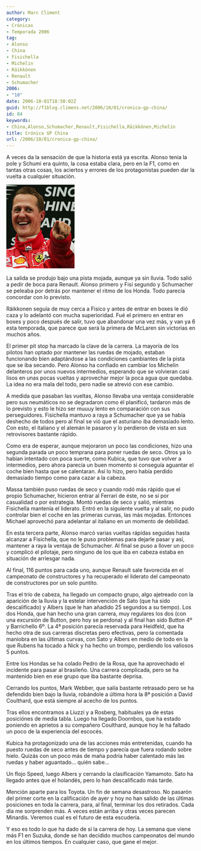 ```yaml
---
author: Marc Climent
category:
- Crónicas
- Temporada 2006
tag:
- Alonso
- China
- Fisichella
- Michelin
- Räikkönen
- Renault
- Schumacher
2006:
- "10"
date: 2006-10-01T18:50:02Z
guid: http://f1blog.climens.net/2006/10/01/cronica-gp-china/
id: 84
keywords:
- China,Alonso,Schumacher,Renault,Fisichella,Räikkönen,Michelin
title: Crónica GP China
url: /2006/10/01/cronica-gp-china/
---
```


A veces da la sensación de que la historia está ya escrita. Alonso tenía la pole y Schumi era quinto, la cosa estaba clara, pero en la F1, como en tantas otras cosas, los aciertos y errores de los protagonistas pueden dar la vuelta a cualquier situación.

![Schumi...](/files/2006/10/1159697125.jpg)

La salida se produjo bajo una pista mojada, aunque ya sin lluvia. Todo salió a pedir de boca para Renault. Alonso primero y Fisi segundo y Schumacher se peleaba por detrás por mantener el ritmo de los Honda. Todo parecía concordar con lo previsto.

Räikkonen seguía de muy cerca a Fisico y antes de entrar en boxes le dió caza y lo adelantó con mucha superioridad. Fué el primero en entrar en boxes y poco después de salir, tuvo que abandonar una vez más, y van ya 6 esta temporada, que parece que será la primera de McLaren sin victorias en muchos años.

El primer pit stop ha marcado la clave de la carrera. La mayoría de los pilotos han optado por mantener las ruedas de mojado, estaban funcionando bien adaptándose a las condiciones cambiantes de la pista que se iba secando. Pero Alonso ha confiado en cambiar los Michelin delanteros por unos nuevos intermedios, esperando que se volvieran casi lisos en unas pocas vueltas y aprovechar mejor la poca agua que quedaba. La idea no era mala del todo, pero nadie se atrevió con ese cambio.

A medida que pasaban las vueltas, Alonso llevaba una ventaja considerable pero sus neumáticos no se degradaron como él planificó, tardaron más de lo previsto y esto le hizo ser muuuy lento en comparación con sus perseguidores. Fisichella mantuvo a raya a Schumacher que ya se había deshecho de todos pero al final se vió que el asturiano iba demasiado lento. Con esto, el italiano y el alemán le pasaron y lo perdieron de vista en sus retrovisores bastante rápido.

Como era de esperar, aunque mejoraron un poco las condiciones, hizo una segunda parada un poco temprana para poner ruedas de seco. Otros ya lo habian intentado con poca suerte, como Kubica, que tuvo que volver a intermedios, pero ahora parecía un buen momento si conseguía aguantar el coche bien hasta que se calentaran. Así lo hizo, pero había perdido demasiado tiempo como para cazar a la cabeza.

Massa también puso ruedas de seco y cuando rodó más rápido que el propio Schumacher, hicieron entrar al Ferrari de éste, no se si por casualidad o por estrategia. Montó ruedas de seco y salió, mientras Fisichella mantenía el liderato. Entró en la siguiente vuelta y al salir, no pudo controlar bien el coche en las primeras curvas, las más mojadas. Entonces Michael aprovechó para adelantar al italiano en un momento de debilidad.

En esta tercera parte, Alonso marcó varias vueltas rápidas seguidas hasta alcanzar a Fisichella, que no le puso problemas para dejarle pasar y así, mantener a raya la ventaja de Schumacher. Al final se puso a llover un poco y complicó el pilotaje, pero ninguno de los que iba en cabeza estaba en situación de arriesgar nada.
  
Al final, 116 puntos para cada uno, aunque Renault sale favorecida en el campeonato de constructores y ha recuperado el liderato del campeonato de constructores por un solo puntito.

Tras el trío de cabeza, ha llegado un compacto grupo, algo ajetreado con la aparición de la lluvia y la estelar intervención de Sato (que ha sido descalificado) y Albers (que le han añadido 25 segundos a su tiempo). Los dos Honda, que han hecho una gran carrera, muy regulares los dos (con una excursión de Button, pero hoy se perdona) y al final han sido Button 4º y Barrichello 6º. La 4ª posición parecía reservada para Heidfeld, que ha hecho otra de sus carreras discretas pero efectivas, pero la comentada maniobra en las últimas curvas, con Sato y Albers en medio de todo en la que Rubens ha tocado a Nick y ha hecho un trompo, perdiendo los valiosos 5 puntos.

Entre los Hondas se ha colado Pedro de la Rosa, que ha aprovechado el incidente para pasar al brasileño. Una carrera complicada, pero se ha mantenido bien en ese grupo que iba bastante deprisa.

Cerrando los puntos, Mark Webber, que salía bastante retrasado pero se ha defendido bien bajo la lluvia, robándole a última hora la 8ª posición a David Coulthard, que está siempre al acecho de los puntos.

Tras ellos encontramos a Liuzzi y a Rosberg, habituales ya de estas posiciónes de media tabla. Luego ha llegado Doornbos, que ha estado poniendo en aprietos a su compañero Coulthard, aunque hoy le ha faltado un poco de la experiencia del escocés.

Kubica ha protagonizado una de las acciones más entretenidas, cuando ha puesto ruedas de seco antes de tiempo y parecía que fuera rodando sobre hielo. Quizás con un poco más de maña podría haber calentado más las ruedas y haber aguantado&#8230; quién sabe&#8230;

Un flojo Speed, luego Albers y cerrando la clasificación Yamamoto. Sato ha llegado antes que el holandés, pero lo han descalificado más tarde.

Mención aparte para los Toyota. Un fin de semana desastroso. No pasarón del primer corte en la calificación de ayer y hoy no han salido de las últimas posiciones en toda la carrera, para, al final, terminar los dos retirados. Cada día me sorprenden más. A veces están arriba y otras veces parecen Minardis. Veremos cual es el futuro de esta escudería.

Y eso es todo lo que ha dado de sí la carrera de hoy. La semana que viene más F1 en Suzuka, donde se han decidido muchos campeonatos del mundo en los últimos tiempos. En cualquier caso, que gane el mejor.